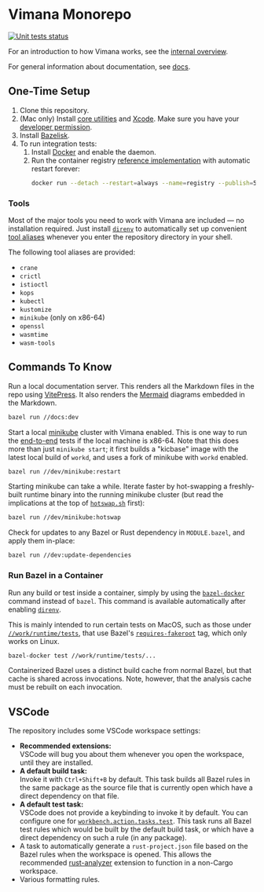 # Vimana Monorepo

[![Unit tests status](https://github.com/vimana-cloud/vimana/actions/workflows/unit-tests.yaml/badge.svg)](https://github.com/vimana-cloud/vimana/actions/workflows/unit-tests.yaml)

For an introduction to how Vimana works, see the [internal overview].

For general information about documentation, see [docs].

[internal overview]: docs/internal-overview.md
[docs]: docs/

## One-Time Setup

1. Clone this repository.
2. (Mac only) Install [core utilities] and [Xcode].
   Make sure you have your [developer permission].
3. Install [Bazelisk].
4. To run integration tests:
   1. Install [Docker] and enable the daemon.
   2. Run the container registry [reference implementation]
      with automatic restart forever:
      ```bash
      docker run --detach --restart=always --name=registry --publish=5000:5000 registry:latest
      ```

[core utilities]: https://formulae.brew.sh/formula/coreutils
[Xcode]: https://apps.apple.com/app/xcode/
[developer permission]: https://developer.apple.com/register/
[Bazelisk]: https://github.com/bazelbuild/bazelisk
[Docker]: https://docs.docker.com/
[reference implementation]: https://hub.docker.com/_/registry

### Tools

Most of the major tools you need to work with Vimana are included &mdash;
no installation required.
Just install [`direnv`]
to automatically set up convenient [tool aliases]
whenever you enter the repository directory in your shell.

The following tool aliases are provided:

- `crane`
- `crictl`
- `istioctl`
- `kops`
- `kubectl`
- `kustomize`
- `minikube` (only on x86-64)
- `openssl`
- `wasmtime`
- `wasm-tools`

[`direnv`]: https://direnv.net/
[tool aliases]: .bin/

## Commands To Know

Run a local documentation server.
This renders all the Markdown files in the repo using [VitePress].
It also renders the [Mermaid] diagrams embedded in the Markdown.

```bash
bazel run //docs:dev
```

Start a local [minikube] cluster with Vimana enabled.
This is one way to run the [end-to-end] tests if the local machine is x86-64.
Note that this does more than just `minikube start`;
it first builds a "kicbase" image with the latest local build of `workd`,
and uses a fork of minikube with `workd` enabled.

```bash
bazel run //dev/minikube:restart
```

Starting minikube can take a while.
Iterate faster by hot-swapping a freshly-built runtime binary
into the running minikube cluster
(but read the implications at the top of [`hotswap.sh`] first):

```bash
bazel run //dev/minikube:hotswap
```

Check for updates to any Bazel or Rust dependency in `MODULE.bazel`,
and apply them in-place:

```bash
bazel run //dev:update-dependencies
```

[VitePress]: https://vitepress.dev/
[Mermaid]: https://mermaid.js.org/
[minikube]: https://minikube.sigs.k8s.io/
[end-to-end]: e2e/
[`hotswap.sh`]: dev/minikube/hotswap.sh

### Run Bazel in a Container

Run any build or test inside a container,
simply by using the [`bazel-docker`] command instead of `bazel`.
This command is available automatically after enabling [`direnv`].

This is mainly intended to run certain tests on MacOS,
such as those under [`//work/runtime/tests`],
that use Bazel's [`requires-fakeroot`] tag,
which only works on Linux.

```bash
bazel-docker test //work/runtime/tests/...
```

Containerized Bazel uses a distinct build cache from normal Bazel,
but that cache is shared across invocations.
Note, however, that the analysis cache must be rebuilt on each invocation.

[`bazel-docker`]: .bin/bazel-docker
[`//work/runtime/tests`]: work/runtime/tests
[`requires-fakeroot`]: https://bazel.build/reference/be/common-definitions#common-attributes

## VSCode

The repository includes some VSCode workspace settings:

- **Recommended extensions:**<br />
  VSCode will bug you about them whenever you open the workspace,
  until they are installed.
- **A default build task:**<br />
  Invoke it with `Ctrl+Shift+B` by default.
  This task builds all Bazel rules
  in the same package as the source file that is currently open
  which have a direct dependency on that file.
- **A default test task:**<br />
  VSCode does not provide a keybinding to invoke it by default.
  You can configure one for [`workbench.action.tasks.test`].
  This task runs all Bazel test rules
  which would be built by the default build task,
  or which have a direct dependency on such a rule (in any package).
- A task to automatically generate a `rust-project.json` file based on the Bazel rules
  when the workspace is opened.
  This allows the recommended [rust-analyzer] extension
  to function in a non-Cargo workspace.
- Various formatting rules.

[`workbench.action.tasks.test`]: https://code.visualstudio.com/docs/reference/default-keybindings#_tasks
[rust-analyzer]: https://rust-analyzer.github.io/
